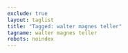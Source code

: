 ```yaml
---
exclude: true
layout: taglist
title: "Tagged: walter magnes teller"
tagname: walter magnes teller
robots: noindex
---
```

